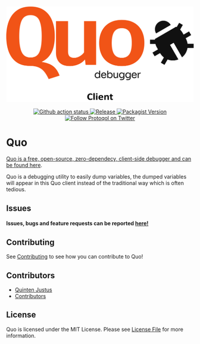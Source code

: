 ![Quo](assets/quo-client-trans.png)

<p align="center">
    <a href="https://github.com/protoqol/quo/actions/workflows/main.yml">	
       <img alt="Github action status" src="https://github.com/protoqol/quo/actions/workflows/main.yml/badge.svg">
    </a>        
    <a href="https://github.com/protoqol/quo/actions/workflows/release.yml">	
       <img alt="Release" src="https://github.com/protoqol/quo/actions/workflows/release.yml/badge.svg">
    </a>    
    <a href="https://packagist.org/packages/protoqol/quo">	
       <img alt="Packagist Version" src="https://img.shields.io/packagist/v/protoqol/quo-php.svg">
    </a>
    <a href="https://twitter.com/intent/follow?screen_name=Protoqol_XYZ">
        <img src="https://img.shields.io/twitter/follow/Protoqol_XYZ.svg?label=%40Protoqol_XYZ&style=social"
            alt="Follow Protoqol on Twitter">
    </a>
</p>

# Quo

[Quo is a free, open-source, zero-dependecy, client-side debugger and can be
found here](https://github.com/Protoqol/Quo).

Quo is a debugging utility to easily dump variables, the dumped variables will appear in this Quo client instead of the
traditional way which is often tedious.

## Issues

#### Issues, bugs and feature requests can be reported [here!](https://github.com/Protoqol/quo-php/issues/new/choose)

## Contributing

See [Contributing](CONTRIBUTING.md) to see how you can contribute to Quo!

## Contributors

- [Quinten Justus](https://github.com/QuintenJustus)
- [Contributors](https://github.com/Protoqol/quo-php/graphs/contributors)

## License

Quo is licensed under the MIT License. Please see [License File](LICENSE) for more information.
